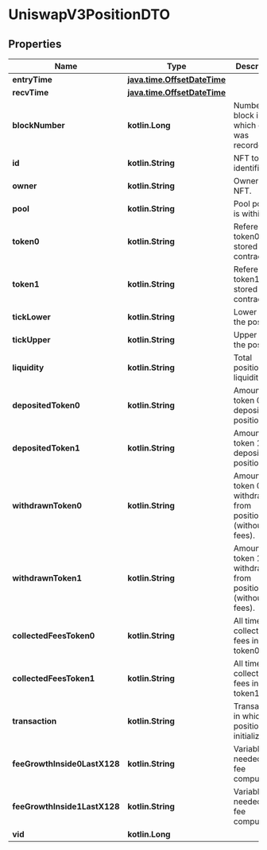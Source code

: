 
# UniswapV3PositionDTO

## Properties
Name | Type | Description | Notes
------------ | ------------- | ------------- | -------------
**entryTime** | [**java.time.OffsetDateTime**](java.time.OffsetDateTime.md) |  |  [optional]
**recvTime** | [**java.time.OffsetDateTime**](java.time.OffsetDateTime.md) |  |  [optional]
**blockNumber** | **kotlin.Long** | Number of block in which entity was recorded. |  [optional]
**id** | **kotlin.String** | NFT token identifier. |  [optional]
**owner** | **kotlin.String** | Owner of the NFT. |  [optional]
**pool** | **kotlin.String** | Pool position is within. |  [optional]
**token0** | **kotlin.String** | Reference to token0 as stored in pair contract. |  [optional]
**token1** | **kotlin.String** | Reference to token1 as stored in pair contract. |  [optional]
**tickLower** | **kotlin.String** | Lower tick of the position. |  [optional]
**tickUpper** | **kotlin.String** | Upper tick of the position. |  [optional]
**liquidity** | **kotlin.String** | Total position liquidity. |  [optional]
**depositedToken0** | **kotlin.String** | Amount of token 0 ever deposited to position. |  [optional]
**depositedToken1** | **kotlin.String** | Amount of token 1 ever deposited to position. |  [optional]
**withdrawnToken0** | **kotlin.String** | Amount of token 0 ever withdrawn from position (without fees). |  [optional]
**withdrawnToken1** | **kotlin.String** | Amount of token 1 ever withdrawn from position (without fees). |  [optional]
**collectedFeesToken0** | **kotlin.String** | All time collected fees in token0. |  [optional]
**collectedFeesToken1** | **kotlin.String** | All time collected fees in token1. |  [optional]
**transaction** | **kotlin.String** | Transaction in which the position was initialized. |  [optional]
**feeGrowthInside0LastX128** | **kotlin.String** | Variable needed for fee computation. |  [optional]
**feeGrowthInside1LastX128** | **kotlin.String** | Variable needed for fee computation. |  [optional]
**vid** | **kotlin.Long** |  |  [optional]



